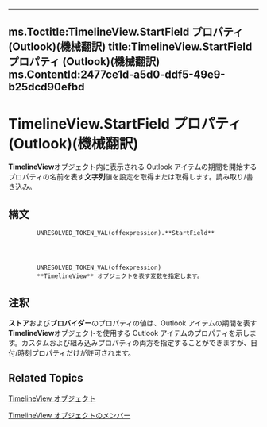 

---
ms.Toctitle:TimelineView.StartField プロパティ (Outlook)(機械翻訳)
title:TimelineView.StartField プロパティ (Outlook)(機械翻訳)
ms.ContentId:2477ce1d-a5d0-ddf5-49e9-b25dcd90efbd
---
# TimelineView.StartField プロパティ (Outlook)(機械翻訳)




**TimelineView**オブジェクト内に表示される Outlook アイテムの期間を開始するプロパティの名前を表す**文字列**値を設定を取得または取得します。読み取り/書き込み。

## 構文

            UNRESOLVED_TOKEN_VAL(offexpression).**StartField**




            UNRESOLVED_TOKEN_VAL(offexpression)
            **TimelineView** オブジェクトを表す変数を指定します。



## 注釈
**ストア**および**プロバイダー**のプロパティの値は、Outlook アイテムの期間を表す**TimelineView**オブジェクトを使用する Outlook アイテムのプロパティを示します。カスタムおよび組み込みプロパティの両方を指定することができますが、日付/時刻プロパティだけが許可されます。



## Related Topics

[TimelineView オブジェクト](fb14c1a1-f542-fa1e-f30f-c5ee3d2f0206.md)

[TimelineView オブジェクトのメンバー](fa134129-519f-6f08-dc53-5e72085f9cc0.md)




